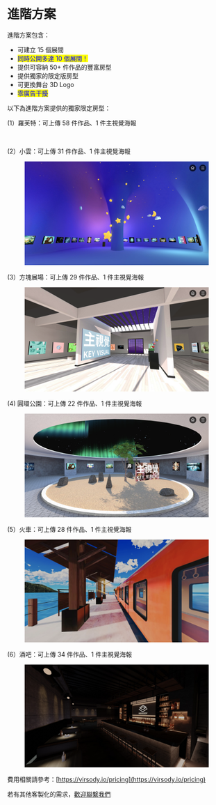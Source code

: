 # 進階方案

進階方案包含：

* 可建立 15 個展間
* <mark style="color:blue;">同時公開多達 10 個展間！</mark>&#x20;
* 提供可容納 50+ 件作品的豐富房型
* 提供獨家的限定版房型
* 可更換舞台 3D Logo
* &#x20;<mark style="color:blue;">零廣告干擾</mark>

<mark style="color:blue;"></mark>

以下為進階方案提供的獨家限定房型：

(1）羅芙特：可上傳 58 件作品、1 件主視覺海報

<figure><img src="../.gitbook/assets/羅芙特_03.png" alt=""><figcaption></figcaption></figure>

(2）小雲：可上傳 31 件作品、1 件主視覺海報

<figure><img src="../.gitbook/assets/小雲_02.png" alt=""><figcaption></figcaption></figure>

(3）方塊展場：可上傳 29 件作品、1 件主視覺海報

<figure><img src="../.gitbook/assets/方塊展場_01.png" alt=""><figcaption></figcaption></figure>

(4)  圓環公園：可上傳 22 件作品、1 件主視覺海報

<figure><img src="../.gitbook/assets/圓環公園_01.png" alt=""><figcaption></figcaption></figure>

(5）火車：可上傳 28 件作品、1 件主視覺海報

<figure><img src="../.gitbook/assets/截圖 2022-12-23 下午5.34.31.png" alt=""><figcaption></figcaption></figure>

(6）酒吧：可上傳 34 件作品、1 件主視覺海報

<figure><img src="../.gitbook/assets/截圖 2022-12-23 下午5.34.44.png" alt=""><figcaption></figcaption></figure>

&#x20;&#x20;





費用相關請參考：[https://virsody.io/pricing](https://virsody.io/pricing)

若有其他客製化的需求，[歡迎聯繫我們](https://docs.google.com/forms/d/e/1FAIpQLSdcxcP2VKi2I2oxQ6JLPnLBlg8zUTTaYslq00SuCRHqkHoekQ/viewform)
